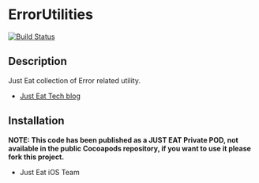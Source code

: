 # ErrorUtilities

[![Build Status](https://travis-ci.org/justeat/iOS.ErrorUtilities.svg?branch=master)](https://travis-ci.org/justeat/iOS.ErrorUtilities)

## Description

Just Eat collection of Error related utility.

- [Just Eat Tech blog](https://tech.just-eat.com/2018/01/26/effective-ios-error-management/)

## Installation

**NOTE: This code has been published as a JUST EAT Private POD, not available in the public Cocoapods repository, if you want to use it please fork this project.**

- Just Eat iOS Team
